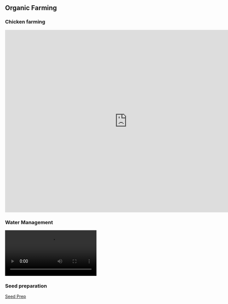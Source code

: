 ## Organic Farming  

### Chicken farming

<iframe width="800" height="600" src="https://www.youtube.com/embed/ZDdrd1bNagU" frameborder="0" allow="accelerometer; autoplay; encrypted-media; gyroscope; picture-in-picture" allowfullscreen></iframe>


###  Water Management
<video controls autoplay >
  <source src="img/farming-water-mgmt.mp4" type="video/mp4">
  Your browser does not support the video tag.
</video>

### Seed preparation

[Seed Prep](https://www.youtube.com/watch?v=FTOo03ndLPA)
